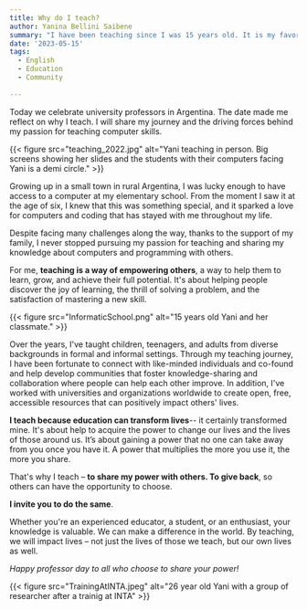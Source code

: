 ```yaml
---
title: Why do I teach?
author: Yanina Bellini Saibene
summary: "I have been teaching since I was 15 years old. It is my favorite thing in the world. On university teachers' day in Argentina, some reflections on why I teach."
date: '2023-05-15'
tags:
  - English
  - Education
  - Community
  
---
```

Today we celebrate university professors in Argentina. The date made me reflect on why I teach. 
I will share my journey and the driving forces behind my passion for teaching computer skills.

{{< figure src="teaching_2022.jpg" alt="Yani teaching in person.  Big screens showing her slides and the students with their computers facing Yani is a demi circle." >}}


Growing up in a small town in rural Argentina, I was lucky enough to have access to a computer at my elementary school. 
From the moment I saw it at the age of six, I knew that this was something special, and it sparked a love for computers and 
coding that has stayed with me throughout my life.

Despite facing many challenges along the way, thanks to the support of my family, I never stopped pursuing 
my passion for teaching and sharing my knowledge about computers and programming with others.

For me, __teaching is a way of empowering others__, a way to help them to learn, grow, and achieve their full potential. 
It's about helping people discover the joy of learning, the thrill of solving a problem, and the satisfaction of mastering a new skill.

{{< figure src="InformaticSchool.png" alt="15 years old Yani and her classmate." >}}

Over the years, I've taught children, teenagers, and adults from diverse backgrounds in formal and informal settings. 
Through my teaching journey, I have been fortunate to connect with like-minded individuals and co-found and help develop 
communities that foster knowledge-sharing and collaboration where people can help each other improve. 
In addition, I've worked with universities and organizations worldwide to create open, free, accessible resources 
that can positively impact others' lives.

__I teach because education can transform lives__-- it certainly transformed mine. 
It's about help to acquire the power to change our lives and the lives of those around us. 
It’s about gaining a power that no one can take away from you once you have it. 
A power that multiplies the more you use it, the more you share.
 
That's why I teach – __to share my power with others. To give back__, so others can have the opportunity to choose.

__I invite you to do the same__. 

Whether you're an experienced educator, a student, or an enthusiast, your knowledge is valuable. 
We can make a difference in the world. By teaching, we will impact lives – not just the lives of those we teach, but our own lives as well.

_Happy professor day to all who choose to share your power!_

{{< figure src="TrainingAtINTA.jpeg" alt="26 year old Yani with a group of researcher after a trainig at INTA" >}}
